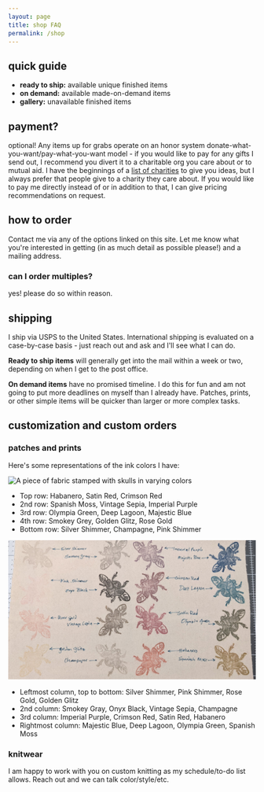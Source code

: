 ```yaml
---
layout: page
title: shop FAQ
permalink: /shop
---
```


## quick guide

- **ready to ship:** available unique finished items
- **on demand:** available made-on-demand items
- **gallery:** unavailable finished items

## payment?

optional! Any items up for grabs operate on an honor system donate-what-you-want/pay-what-you-want model - if you would like to pay for any gifts I send out, I recommend you divert it to a charitable org you care about or to mutual aid. I have the beginnings of a [list of charities](give) to give you ideas, but I always prefer that people give to a charity they care about. If you would like to pay me directly instead of or in addition to that, I can give pricing recommendations on request.

## how to order

Contact me via any of the options linked on this site. Let me know what you're interested in getting (in as much detail as possible please!) and a mailing address.

### can I order multiples?

yes! please do so within reason.

## shipping

I ship via USPS to the United States. International shipping is evaluated on a case-by-case basis - just reach out and ask and I'll see what I can do.

**Ready to ship items** will generally get into the mail within a week or two, depending on when I get to the post office.

**On demand items** have no promised timeline. I do this for fun and am not going to put more deadlines on myself than I already have. Patches, prints, or other simple items will be quicker than larger or more complex tasks.

## customization and custom orders

### patches and prints

Here's some representations of the ink colors I have:

![A piece of fabric stamped with skulls in varying colors](assets/img/patchcolors1.jpg)

- Top row: Habanero, Satin Red, Crimson Red
- 2nd row: Spanish Moss, Vintage Sepia, Imperial Purple
- 3rd row: Olympia Green, Deep Lagoon, Majestic Blue
- 4th row: Smokey Grey, Golden Glitz, Rose Gold
- Bottom row: Silver Shimmer, Champagne, Pink Shimmer

![A piece of fabric stamped with scarab beetles in varying colors](assets/img/patchcolors2.jpg)

- Leftmost column, top to bottom: Silver Shimmer, Pink Shimmer, Rose Gold, Golden Glitz
- 2nd column: Smokey Gray, Onyx Black, Vintage Sepia, Champagne 
- 3rd column: Imperial Purple, Crimson Red, Satin Red, Habanero
- Rightmost column: Majestic Blue, Deep Lagoon, Olympia Green, Spanish Moss

### knitwear

I am happy to work with you on custom knitting as my schedule/to-do list allows. Reach out and we can talk color/style/etc.

